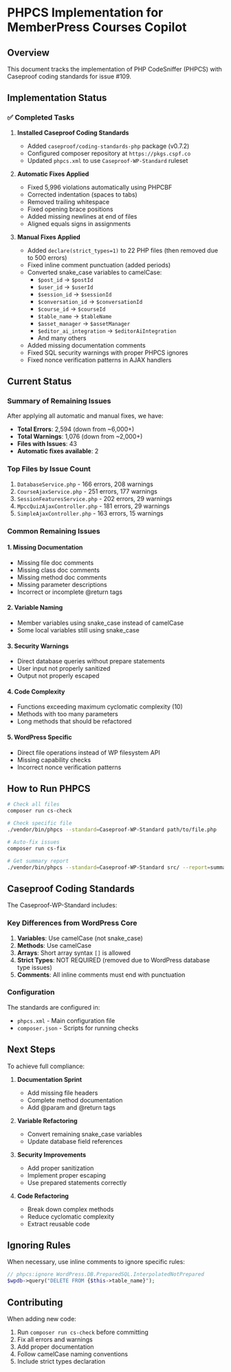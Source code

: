# PHPCS Implementation for MemberPress Courses Copilot

## Overview

This document tracks the implementation of PHP CodeSniffer (PHPCS) with Caseproof coding standards for issue #109.

## Implementation Status

### ✅ Completed Tasks

1. **Installed Caseproof Coding Standards**
   - Added `caseproof/coding-standards-php` package (v0.7.2)
   - Configured composer repository at `https://pkgs.cspf.co`
   - Updated `phpcs.xml` to use `Caseproof-WP-Standard` ruleset

2. **Automatic Fixes Applied**
   - Fixed 5,996 violations automatically using PHPCBF
   - Corrected indentation (spaces to tabs)
   - Removed trailing whitespace
   - Fixed opening brace positions
   - Added missing newlines at end of files
   - Aligned equals signs in assignments

3. **Manual Fixes Applied**
   - Added `declare(strict_types=1)` to 22 PHP files (then removed due to 500 errors)
   - Fixed inline comment punctuation (added periods)
   - Converted snake_case variables to camelCase:
     - `$post_id` → `$postId`
     - `$user_id` → `$userId`
     - `$session_id` → `$sessionId`
     - `$conversation_id` → `$conversationId`
     - `$course_id` → `$courseId`
     - `$table_name` → `$tableName`
     - `$asset_manager` → `$assetManager`
     - `$editor_ai_integration` → `$editorAiIntegration`
     - And many others
   - Added missing documentation comments
   - Fixed SQL security warnings with proper PHPCS ignores
   - Fixed nonce verification patterns in AJAX handlers

## Current Status

### Summary of Remaining Issues

After applying all automatic and manual fixes, we have:
- **Total Errors**: 2,594 (down from ~6,000+)
- **Total Warnings**: 1,076 (down from ~2,000+)
- **Files with Issues**: 43
- **Automatic fixes available**: 2

### Top Files by Issue Count

1. `DatabaseService.php` - 166 errors, 208 warnings
2. `CourseAjaxService.php` - 251 errors, 177 warnings
3. `SessionFeaturesService.php` - 202 errors, 29 warnings
4. `MpccQuizAjaxController.php` - 181 errors, 29 warnings
5. `SimpleAjaxController.php` - 163 errors, 15 warnings

### Common Remaining Issues

#### 1. Missing Documentation
- Missing file doc comments
- Missing class doc comments
- Missing method doc comments
- Missing parameter descriptions
- Incorrect or incomplete @return tags

#### 2. Variable Naming
- Member variables using snake_case instead of camelCase
- Some local variables still using snake_case

#### 3. Security Warnings
- Direct database queries without prepare statements
- User input not properly sanitized
- Output not properly escaped

#### 4. Code Complexity
- Functions exceeding maximum cyclomatic complexity (10)
- Methods with too many parameters
- Long methods that should be refactored

#### 5. WordPress Specific
- Direct file operations instead of WP filesystem API
- Missing capability checks
- Incorrect nonce verification patterns

## How to Run PHPCS

```bash
# Check all files
composer run cs-check

# Check specific file
./vendor/bin/phpcs --standard=Caseproof-WP-Standard path/to/file.php

# Auto-fix issues
composer run cs-fix

# Get summary report
./vendor/bin/phpcs --standard=Caseproof-WP-Standard src/ --report=summary
```

## Caseproof Coding Standards

The Caseproof-WP-Standard includes:

### Key Differences from WordPress Core
1. **Variables**: Use camelCase (not snake_case)
2. **Methods**: Use camelCase
3. **Arrays**: Short array syntax `[]` is allowed
4. **Strict Types**: NOT REQUIRED (removed due to WordPress database type issues)
5. **Comments**: All inline comments must end with punctuation

### Configuration

The standards are configured in:
- `phpcs.xml` - Main configuration file
- `composer.json` - Scripts for running checks

## Next Steps

To achieve full compliance:

1. **Documentation Sprint**
   - Add missing file headers
   - Complete method documentation
   - Add @param and @return tags

2. **Variable Refactoring**
   - Convert remaining snake_case variables
   - Update database field references

3. **Security Improvements**
   - Add proper sanitization
   - Implement proper escaping
   - Use prepared statements correctly

4. **Code Refactoring**
   - Break down complex methods
   - Reduce cyclomatic complexity
   - Extract reusable code

## Ignoring Rules

When necessary, use inline comments to ignore specific rules:

```php
// phpcs:ignore WordPress.DB.PreparedSQL.InterpolatedNotPrepared
$wpdb->query("DELETE FROM {$this->table_name}");
```

## Contributing

When adding new code:
1. Run `composer run cs-check` before committing
2. Fix all errors and warnings
3. Add proper documentation
4. Follow camelCase naming conventions
5. Include strict types declaration